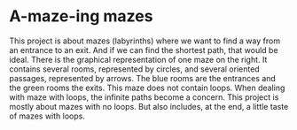 # A-maze-ing mazes

This project is about mazes (labyrinths) where we want to find a way from an entrance to an exit. And if we can find the shortest path, that would be ideal.
There is the graphical representation of one maze on the right. It contains several rooms, represented by circles, and several oriented passages, represented by arrows. The blue rooms are the entrances and the green rooms the exits.
This maze does not contain loops. When dealing with maze with loops, the infinite paths become a concern.
This project is mostly about mazes with no loops. But also includes, at the end, a little taste of mazes with loops. 
